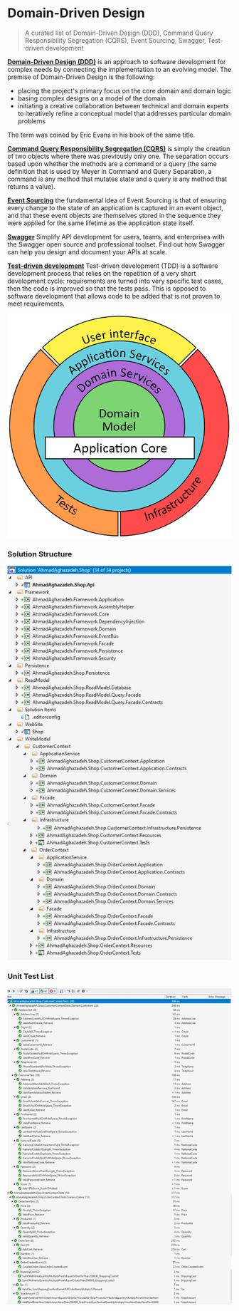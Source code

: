 # Domain-Driven Design

> A curated list of Domain-Driven Design (DDD), Command Query Responsibility Segregation (CQRS), Event Sourcing, Swagger, Test-driven development

**[Domain-Driven Design (DDD)](https://en.m.wikipedia.org/wiki/Domain-driven_design)** is an approach to software development for complex needs by connecting the implementation to an evolving model. The premise of Domain-Driven Design is the following:

- placing the project's primary focus on the core domain and domain logic
- basing complex designs on a model of the domain
- initiating a creative collaboration between technical and domain experts to iteratively refine a conceptual model that addresses particular domain problems

The term was coined by Eric Evans in his book of the same title.

**[Command Query Responsibility Segregation (CQRS)](http://codebetter.com/gregyoung/2010/02/16/cqrs-task-based-uis-event-sourcing-agh/)** is simply the creation of two objects where there was previously only one. The separation occurs based upon whether the methods are a command or a query (the same definition that is used by Meyer in Command and Query Separation, a command is any method that mutates state and a query is any method that returns a value).

**[Event Sourcing](http://www.martinfowler.com/eaaDev/EventSourcing.html)** the fundamental idea of Event Sourcing is that of ensuring every change to the state of an application is captured in an event object, and that these event objects are themselves stored in the sequence they were applied for the same lifetime as the application state itself.

**[Swagger](https://swagger.io/)**
Simplify API development for users, teams, and enterprises with the Swagger open source and professional toolset. Find out how Swagger can help you design and document your APIs at scale.

**[Test-driven development](https://en.wikipedia.org/wiki/Test-driven_development)**
Test-driven development (TDD) is a software development process that relies on the repetition of a very short development cycle: requirements are turned into very specific test cases, then the code is improved so that the tests pass. This is opposed to software development that allows code to be added that is not proven to meet requirements.

<img src="resources/DomainDrivenDesign.png" alt="DomainDrivenDesign">

### Solution Structure

<img src="resources/Solution1.jpg" >

### Unit Test List

<img src="resources/Test1.jpg" >

